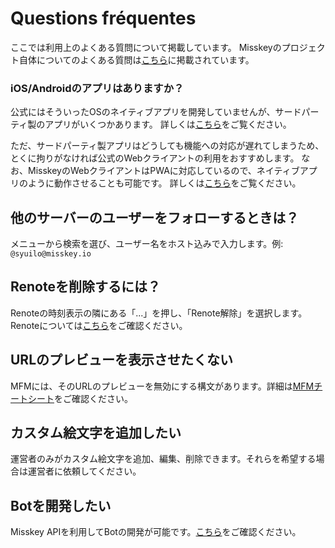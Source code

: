 # Questions fréquentes
ここでは利用上のよくある質問について掲載しています。 Misskeyのプロジェクト自体についてのよくある質問は[こちら](./misskey)に掲載されています。

### iOS/Androidのアプリはありますか？
公式にはそういったOSのネイティブアプリを開発していませんが、サードパーティ製のアプリがいくつかあります。 詳しくは[こちら](./apps)をご覧ください。

ただ、サードパーティ製アプリはどうしても機能への対応が遅れてしまうため、とくに拘りがなければ公式のWebクライアントの利用をおすすめします。 なお、MisskeyのWebクライアントはPWAに対応しているので、ネイティブアプリのように動作させることも可能です。 詳しくは[こちら](todo)をご覧ください。

## 他のサーバーのユーザーをフォローするときは？
メニューから検索を選び、ユーザー名をホスト込みで入力します。例: `@syuilo@misskey.io`

## Renoteを削除するには？
Renoteの時刻表示の隣にある「...」を押し、「Renote解除」を選択します。 Renoteについては[こちら](../features/note)をご確認ください。

## URLのプレビューを表示させたくない
MFMには、そのURLのプレビューを無効にする構文があります。詳細は[MFMチートシート](/mfm-cheat-sheet)をご確認ください。

## カスタム絵文字を追加したい
運営者のみがカスタム絵文字を追加、編集、削除できます。それらを希望する場合は運営者に依頼してください。

## Botを開発したい
Misskey APIを利用してBotの開発が可能です。[こちら](../advanced/develop-bot)をご確認ください。
